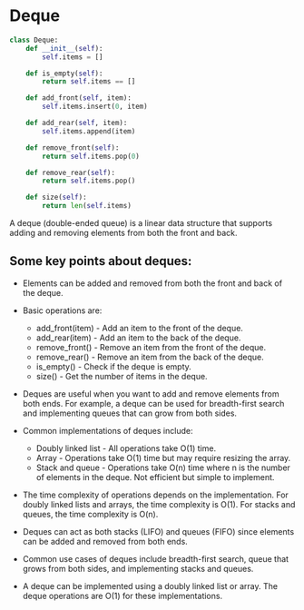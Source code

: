 # Deque
```py
class Deque:
    def __init__(self):
        self.items = []

    def is_empty(self):
        return self.items == []

    def add_front(self, item):
        self.items.insert(0, item)

    def add_rear(self, item):
        self.items.append(item)

    def remove_front(self):
        return self.items.pop(0)

    def remove_rear(self):
        return self.items.pop()

    def size(self):
        return len(self.items)
```

A deque (double-ended queue) is a linear data structure that supports adding and removing elements from both the front and back.

## Some key points about deques:

- Elements can be added and removed from both the front and back of the deque.

- Basic operations are:
    - add_front(item) - Add an item to the front of the deque.
    - add_rear(item) - Add an item to the back of the deque.
    - remove_front() - Remove an item from the front of the deque.
    - remove_rear() - Remove an item from the back of the deque.
    - is_empty() - Check if the deque is empty.
    - size() - Get the number of items in the deque.

- Deques are useful when you want to add and remove elements from both ends. For example, a deque can be used for breadth-first search and implementing queues that can grow from both sides.

- Common implementations of deques include:
    - Doubly linked list - All operations take O(1) time.
    - Array - Operations take O(1) time but may require resizing the array.
    - Stack and queue - Operations take O(n) time where n is the number of elements in the deque. Not efficient but simple to implement.

- The time complexity of operations depends on the implementation. For doubly linked lists and arrays, the time complexity is O(1). For stacks and queues, the time complexity is O(n).

- Deques can act as both stacks (LIFO) and queues (FIFO) since elements can be added and removed from both ends.

- Common use cases of deques include breadth-first search, queue that grows from both sides, and implementing stacks and queues.

- A deque can be implemented using a doubly linked list or array. The deque operations are O(1) for these implementations.
  